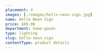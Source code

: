 ```yaml
---
placement: 4
images: [./images/hello-neon-sign.jpg]
name: Hello Neon Sign
price: $80.00
department: home-goods
type: lighting
slug: hello-neon-sign
contentType: product details
---
```

